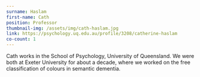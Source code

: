 ```yaml
---
surname: Haslam
first-name: Cath
position: Professor
thumbnail-img: /assets/img/cath-haslam.jpg
link: https://psychology.uq.edu.au/profile/3208/catherine-haslam
co-count: 1
---
```


Cath works in the School of Psychology, University of Queensland. We were both at Exeter University for about a decade, where we worked on the free classification of colours in semantic dementia.

